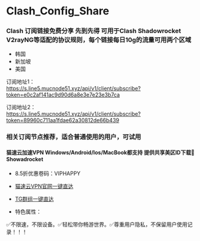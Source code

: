 # Clash_Config_Share
### Clash 订阅链接免费分享 先到先得 可用于Clash Shadowrocket V2rayNG等适配的协议规则，每个链接每日10g的流量可用两个区域

- 韩国<br/>
- 新加坡<br/>
- 美国<br/>

订阅地址1：<br/>
https://s.line5.mucnode51.xyz/api/v1/client/subscribe?token=e0c2af141ac9d90d6a8e3e7e23e3b7ca

订阅地址2：<br/>
https://s.line5.mucnode51.xyz/api/v1/client/subscribe?token=89960c711aa1fdae62a30812de66b439


### 相关订阅节点推荐，适合普通使用的用户，可试用

#### 猫速云加速VPN Windows/Android/Ios/MacBook都支持 提供共享美区ID下载🚀Showadrocket

- 8.5折优惠卷码：VIPHAPPY

- [猫速云VPN官网一键直达](https://b.maosu.top?_blank) 

- [TG群组一键直达](https://t.me/maospeed?_blank) 

- 特色属性：

✅不限速，不限设备。✅轻松带你畅游世界。✅尊重用户隐私，不保留用户使用记录！！！
